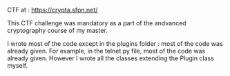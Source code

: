 CTF at : https://crypta.sfpn.net/

This CTF challenge was mandatory as a part of the andvanced cryptography course of my master.

I wrote most of the code except in the plugins folder : most of the code was already given. For example, in the telnet.py file, most of the code was already given. However I wrote all the classes extending the Plugin class myself.
